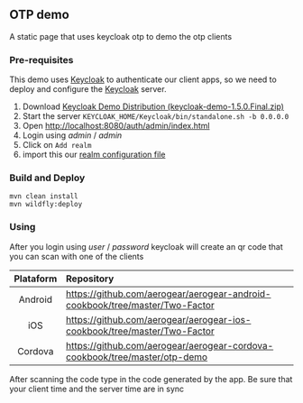 ## OTP demo

A static page that uses keycloak otp to demo the otp clients

### Pre-requisites

This demo uses [Keycloak](http://keycloak.jboss.org/) to authenticate our client apps, so we need to deploy and configure the [Keycloak](http://keycloak.jboss.org/) server.

1. Download [Keycloak Demo Distribution (keycloak-demo-1.5.0.Final.zip)](http://www.redhat.com/j/elqNow/elqRedir.htm?ref=http://downloads.jboss.org/keycloak/1.5.0.Final/keycloak-demo-1.5.0.Final.zip)
1. Start the server `KEYCLOAK_HOME/Keycloak/bin/standalone.sh -b 0.0.0.0`
1. Open [http://localhost:8080/auth/admin/index.html](http://localhost:8080/auth/admin/index.html)
1. Login using _admin_ / _admin_
1. Click on `Add realm`
1. import this our [realm configuration file](configuration/otp-realm.json)

### Build and Deploy

```
mvn clean install
mvn wildfly:deploy
```

### Using

After you login using _user_ / _password_ keycloak will create an qr code that you can scan with one of the clients

| Plataform  | Repository |
|:----------:|:--------------------------------------------|
| Android    | https://github.com/aerogear/aerogear-android-cookbook/tree/master/Two-Factor |
| iOS        | https://github.com/aerogear/aerogear-ios-cookbook/tree/master/Two-Factor     |
| Cordova    | https://github.com/aerogear/aerogear-cordova-cookbook/tree/master/otp-demo   |

After scanning the code type in the code generated by the app. Be sure that your client time and the server time are in sync
